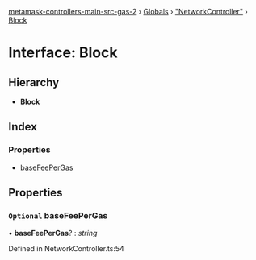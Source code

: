 [metamask-controllers-main-src-gas-2](../README.md) › [Globals](../globals.md) › ["NetworkController"](../modules/_networkcontroller_.md) › [Block](_networkcontroller_.block.md)

# Interface: Block

## Hierarchy

* **Block**

## Index

### Properties

* [baseFeePerGas](_networkcontroller_.block.md#optional-basefeepergas)

## Properties

### `Optional` baseFeePerGas

• **baseFeePerGas**? : *string*

Defined in NetworkController.ts:54
